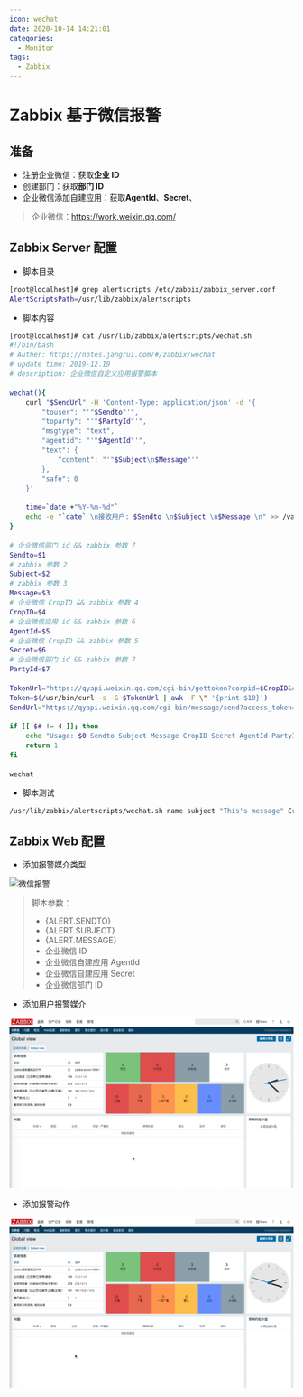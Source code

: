 ```yaml
---
icon: wechat
date: 2020-10-14 14:21:01
categories:
  - Monitor
tags:
  - Zabbix
---
```

# Zabbix 基于微信报警

## 准备

- 注册企业微信：获取**企业 ID**
- 创建部门：获取**部门 ID**
- 企业微信添加自建应用：获取**AgentId**、**Secret**、

> 企业微信：https://work.weixin.qq.com/

## Zabbix Server 配置

- 脚本目录

```bash
[root@localhost]# grep alertscripts /etc/zabbix/zabbix_server.conf
AlertScriptsPath=/usr/lib/zabbix/alertscripts
```

- 脚本内容

```bash
[root@localhost]# cat /usr/lib/zabbix/alertscripts/wechat.sh
#!/bin/bash
# Auther: https://notes.jangrui.com/#/zabbix/wechat
# update time: 2019-12.19
# description: 企业微信自定义应用报警脚本

wechat(){
    curl "$SendUrl" -H 'Content-Type: application/json' -d '{
        "touser": "'"$Sendto"'",
        "toparty": "'"$PartyId"'",
        "msgtype": "text",
        "agentid": "'"$AgentId"'",
        "text": {
            "content": "'"$Subject\n$Message"'"
        },
        "safe": 0
    }'

    time=`date +"%Y-%m-%d"`
    echo -e "`date` \n接收用户: $Sendto \n$Subject \n$Message \n" >> /var/log/zabbix/zbx_dingding-$time.log
}

# 企业微信部门 id && zabbix 参数 7
Sendto=$1
# zabbix 参数 2
Subject=$2
# zabbix 参数 3
Message=$3
# 企业微信 CropID && zabbix 参数 4
CropID=$4
# 企业微信应用 id && zabbix 参数 6
AgentId=$5
# 企业微信 CropID && zabbix 参数 5
Secret=$6
# 企业微信部门 id && zabbix 参数 7
PartyId=$7

TokenUrl="https://qyapi.weixin.qq.com/cgi-bin/gettoken?corpid=$CropID&corpsecret=$Secret" 
Token=$(/usr/bin/curl -s -G $TokenUrl | awk -F \" '{print $10}')
SendUrl="https://qyapi.weixin.qq.com/cgi-bin/message/send?access_token=$Token"

if [[ $# != 4 ]]; then
    echo "Usage: $0 Sendto Subject Message CropID Secret AgentId PartyId"
    return 1
fi

wechat
```

- 脚本测试

```bash
/usr/lib/zabbix/alertscripts/wechat.sh name subject "This's message" CropID AgentId Secret PartyId
```

## Zabbix Web 配置

- 添加报警媒介类型

![微信报警](./images/media-types-wechat.gif)

> 脚本参数：
>
> - {ALERT.SENDTO}
> - {ALERT.SUBJECT}
> - {ALERT.MESSAGE}
> - 企业微信 ID
> - 企业微信自建应用 AgentId
> - 企业微信自建应用 Secret
> - 企业微信部门 ID

- 添加用户报警媒介

![用户报警媒介](./images/media-types-wechat-user.gif)

- 添加报警动作

![添加报警动作](./images/media-types-wechat-action.gif)
